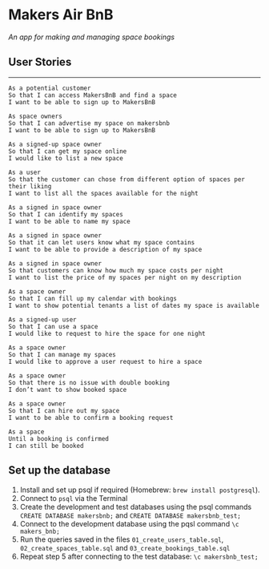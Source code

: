 # Makers Air BnB
*An app for making and managing space bookings*

## **User Stories**
---

```
As a potential customer
So that I can access MakersBnB and find a space
I want to be able to sign up to MakersBnB
```

```
As space owners
So that I can advertise my space on makersbnb
I want to be able to sign up to MakersBnB
```

```
As a signed-up space owner
So that I can get my space online
I would like to list a new space
```

```
As a user
So that the customer can chose from different option of spaces per their liking
I want to list all the spaces available for the night
```

```
As a signed in space owner
So that I can identify my spaces
I want to be able to name my space
```

```
As a signed in space owner
So that it can let users know what my space contains
I want to be able to provide a description of my space
```

```
As a signed in space owner
So that customers can know how much my space costs per night
I want to list the price of my spaces per night on my description
```

```
As a space owner
So that I can fill up my calendar with bookings
I want to show potential tenants a list of dates my space is available
```

```
As a signed-up user
So that I can use a space
I would like to request to hire the space for one night
```

```
As a space owner
So that I can manage my spaces
I would like to approve a user request to hire a space
```

```
As a space owner
So that there is no issue with double booking
I don’t want to show booked space
```

```
As a space owner
So that I can hire out my space
I want to be able to confirm a booking request
```

```
As a space
Until a booking is confirmed
I can still be booked
```

## Set up the database 

1. Install and set up psql if required (Homebrew: `brew install postgresql`). 
2. Connect to `psql` via the Terminal
3. Create the development and test databases using the psql commands `CREATE DATABASE makersbnb;` and `CREATE DATABASE makersbnb_test;`
4. Connect to the development database using the pqsl command `\c makers_bnb;`
5. Run the queries saved in the files `01_create_users_table.sql`, `02_create_spaces_table.sql` and `03_create_bookings_table.sql`
6. Repeat step 5 after connecting to the test database: `\c makersbnb_test;`
